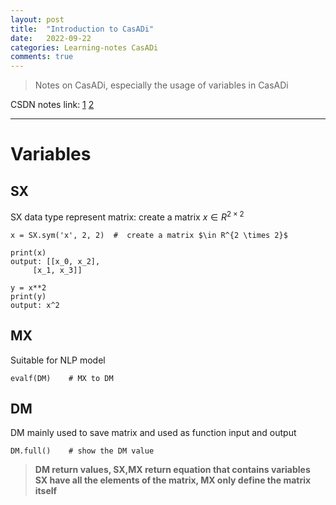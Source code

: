 ```yaml
---
layout: post
title:  "Introduction to CasADi"
date:   2022-09-22 
categories: Learning-notes CasADi
comments: true
---
```



> Notes on CasADi, especially the usage of variables in CasADi

CSDN notes link: [1][1] [2][2]

---

# Variables
## SX 
SX data type represent matrix: create a matrix $x \in R^{2 \times 2}$
```
x = SX.sym('x', 2, 2)  #  create a matrix $\in R^{2 \times 2}$

print(x)
output: [[x_0, x_2],
	 [x_1, x_3]]

y = x**2
print(y)
output: x^2
```

## MX
Suitable for NLP model
```
evalf(DM)    # MX to DM
```
## DM
DM mainly used to save matrix and used as function input and output
```
DM.full()    # show the DM value
```
> **DM return values, SX,MX return equation that contains variables** \
> **SX have all the elements of the matrix, MX only define the matrix itself**


[1]: https://blog.csdn.net/qq_16775293/article/details/117422579?ops_request_misc=&request_id=ae5cbd820ce4495d96d15f99738b7544&biz_id=&utm_medium=distribute.pc_search_result.none-task-blog-2~all~koosearch~default-2-117422579-null-null.142^v90^insert_down28v1,239^v3^control&utm_term=casadi&spm=1018.2226.3001.4187
[2]: https://blog.csdn.net/weixin_43879302/article/details/107370402?ops_request_misc=&request_id=&biz_id=102&utm_term=casadi&utm_medium=distribute.pc_search_result.none-task-blog-2~all~sobaiduweb~default-0-107370402.nonecase&spm=1018.2226.3001.4187
